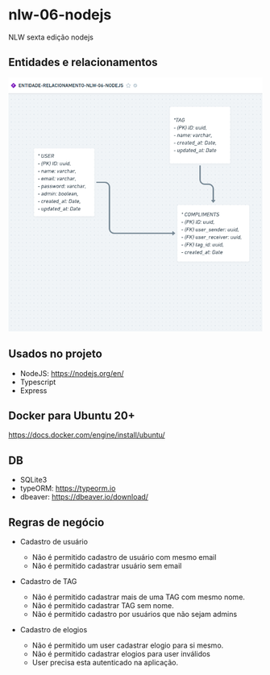 # nlw-06-nodejs
NLW sexta edição nodejs

## Entidades e relacionamentos
<img src="./print/entity.png" />

## Usados no projeto
- NodeJS:  https://nodejs.org/en/
- Typescript
- Express

## Docker para Ubuntu 20+
https://docs.docker.com/engine/install/ubuntu/

## DB
- SQLite3
- typeORM: https://typeorm.io
- dbeaver: https://dbeaver.io/download/

## Regras de negócio
- Cadastro de usuário
  - Não é permitido cadastro de usuário com mesmo email
  - Não é permitido cadastrar usuário sem email

- Cadastro de TAG
  - Não é permitido cadastrar mais de uma TAG com mesmo nome.
  - Não é permitido cadastrar TAG sem nome.
  - Não é permitido cadastro por usuários que não sejam admins

- Cadastro de elogios
  - Não é permitido um user cadastrar elogio para si mesmo.
  - Não é permitido cadastrar elogios para user inválidos
  - User precisa esta autenticado na aplicação.